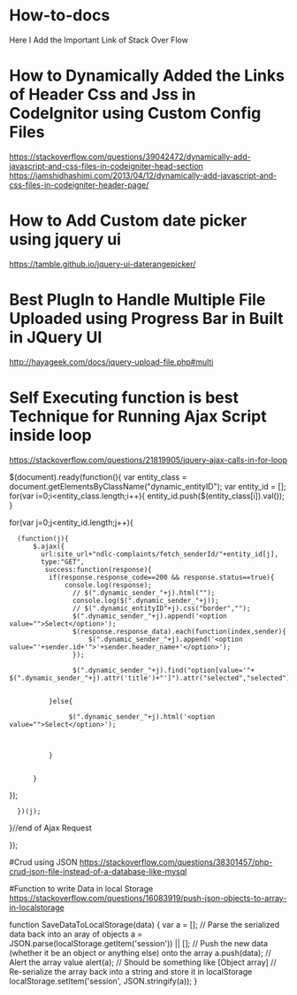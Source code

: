 # How-to-docs
Here I Add the Important Link of Stack Over Flow

# How to Dynamically Added the Links of Header Css and Jss in CodeIgnitor using Custom Config Files
https://stackoverflow.com/questions/39042472/dynamically-add-javascript-and-css-files-in-codeigniter-head-section
https://jamshidhashimi.com/2013/04/12/dynamically-add-javascript-and-css-files-in-codeigniter-header-page/

# How to Add Custom date picker using jquery ui
https://tamble.github.io/jquery-ui-daterangepicker/

# Best PlugIn to Handle Multiple File Uploaded using Progress Bar in Built in JQuery UI
http://hayageek.com/docs/jquery-upload-file.php#multi

# Self Executing function is best Technique for Running Ajax Script inside loop
https://stackoverflow.com/questions/21819905/jquery-ajax-calls-in-for-loop

$(document).ready(function(){
   var entity_class =  document.getElementsByClassName("dynamic_entityID");
   var entity_id = [];
   for(var i=0;i<entity_class.length;i++){
        entity_id.push($(entity_class[i]).val());
   }
   
   for(var j=0;j<entity_id.length;j++){
       
      (function(j){
          $.ajax({
            url:site_url+"ndlc-complaints/fetch_senderId/"+entity_id[j],
            type:"GET",
             success:function(response){
              if(response.response_code==200 && response.status==true){
                  console.log(response);
                    // $(".dynamic_sender_"+j).html("");
                    console.log($(".dynamic_sender_"+j));
                    // $(".dynamic_entityID"+j).css("border","");
                    $(".dynamic_sender_"+j).append('<option value="">Select</option>');
                    $(response.response_data).each(function(index,sender){
                        $(".dynamic_sender_"+j).append('<option value="'+sender.id+'">'+sender.header_name+'</option>');
                    });
                    
                    $(".dynamic_sender_"+j).find("option[value='"+ $(".dynamic_sender_"+j).attr('title')+"']").attr("selected","selected");
                
                    
              }else{
                  
                   $(".dynamic_sender_"+j).html('<option value="">Select</option>');
                   
                
                   
              }
              
           
          }
           
   });
          
      })(j);
      
       
       
       
   }//end of Ajax Request 
   
   
});

#Crud using JSON
https://stackoverflow.com/questions/38301457/php-crud-json-file-instead-of-a-database-like-mysql

#Function to write Data in local Storage
https://stackoverflow.com/questions/16083919/push-json-objects-to-array-in-localstorage


function SaveDataToLocalStorage(data)
{
    var a = [];
    // Parse the serialized data back into an aray of objects
    a = JSON.parse(localStorage.getItem('session')) || [];
    // Push the new data (whether it be an object or anything else) onto the array
    a.push(data);
    // Alert the array value
    alert(a);  // Should be something like [Object array]
    // Re-serialize the array back into a string and store it in localStorage
    localStorage.setItem('session', JSON.stringify(a));
}

